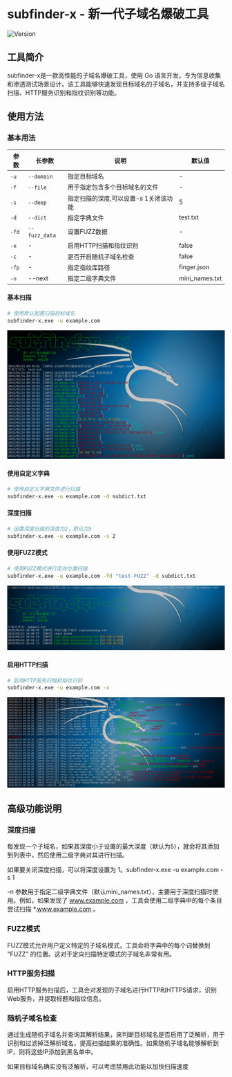 # subfinder-x - 新一代子域名爆破工具
![Version](https://img.shields.io/badge/Version-2.0-green)

## 工具简介
subfinder-x是一款高性能的子域名爆破工具，使用 Go 语言开发，专为信息收集和渗透测试场景设计。该工具能够快速发现目标域名的子域名，并支持多级子域名扫描、HTTP服务识别和指纹识别等功能。


## 使用方法

### 基本用法

| 参数 | 长参数 | 说明 | 默认值 |
| ---- | ------ | ---- | ------ |
| `-u` | `--domain` | 指定目标域名 | - |
| `-f` | `--file` | 用于指定包含多个目标域名的文件 | - |
| `-s` | `--deep` | 指定扫描的深度,可以设置-s 1关闭该功能 | 5 |
| `-d` | `--dict` | 指定字典文件 | test.txt |
| `-fd` | `--fuzz_data` | 设置FUZZ数据 | - |
| `-x` | - | 启用HTTP扫描和指纹识别 | false |
| `-c` | - | 是否开启随机子域名检查 | false |
| `-fp` | - | 指定指纹库路径 | finger.json |
| `-n` | --next | 指定二级字典文件 | mini_names.txt |

#### 基本扫描

```bash
# 使用默认配置扫描目标域名
subfinder-x.exe -u example.com
```
![image](1.png)

#### 使用自定义字典

```bash
# 使用自定义字典文件进行扫描
subfinder-x.exe -u example.com -d subdict.txt
```

#### 深度扫描

```bash
# 设置深度扫描的深度为2，默认为5
subfinder-x.exe -u example.com -s 2
```

#### 使用FUZZ模式

```bash
# 使用FUZZ模式进行定向位置扫描
subfinder-x.exe -u example.com -fd "test-FUZZ" -d subdict.txt
```
![image](2.png)

#### 启用HTTP扫描

```bash
# 启用HTTP服务扫描和指纹识别
subfinder-x.exe -u example.com -x
```
![image](3.png)

## 高级功能说明

### 深度扫描

每发现一个子域名，如果其深度小于设置的最大深度（默认为5），就会将其添加到列表中，然后使用二级字典对其进行扫描。

如果要关闭深度扫描，可以将深度设置为 1。subfinder-x.exe -u example.com -s 1

-n 参数用于指定二级字典文件（默认mini_names.txt），主要用于深度扫描时使用。例如，如果发现了 www.example.com ，工具会使用二级字典中的每个条目尝试扫描 *.www.example.com 。

### FUZZ模式

FUZZ模式允许用户定义特定的子域名模式，工具会将字典中的每个词替换到 "FUZZ" 的位置。这对于定向扫描特定模式的子域名非常有用。

### HTTP服务扫描

启用HTTP服务扫描后，工具会对发现的子域名进行HTTP和HTTPS请求，识别Web服务，并提取标题和指纹信息。

### 随机子域名检查

通过生成随机子域名并查询其解析结果，来判断目标域名是否启用了泛解析，用于识别和过滤掉泛解析域名，提高扫描结果的准确性。如果随机子域名能够解析到IP，则将这些IP添加到黑名单中。

如果目标域名确实没有泛解析，可以考虑禁用此功能以加快扫描速度
